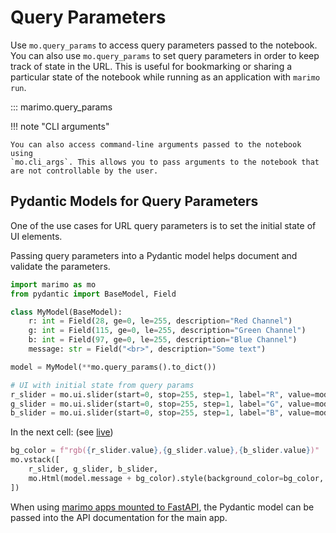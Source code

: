 # Query Parameters

Use `mo.query_params` to access query parameters passed to the notebook. You
can also use `mo.query_params` to set query parameters in order to keep track
of state in the URL. This is useful for bookmarking or sharing a particular
state of the notebook while running as an application with `marimo run`.

::: marimo.query_params

!!! note "CLI arguments"

    You can also access command-line arguments passed to the notebook using
    `mo.cli_args`. This allows you to pass arguments to the notebook that are not controllable by the user.


## Pydantic Models for Query Parameters

One of the use cases for URL query parameters is to set the initial state of UI elements.

Passing query parameters into a Pydantic model helps document and validate the parameters.


```python
import marimo as mo
from pydantic import BaseModel, Field

class MyModel(BaseModel):
    r: int = Field(28, ge=0, le=255, description="Red Channel")
    g: int = Field(115, ge=0, le=255, description="Green Channel")
    b: int = Field(97, ge=0, le=255, description="Blue Channel")
    message: str = Field("<br>", description="Some text")

model = MyModel(**mo.query_params().to_dict())

# UI with initial state from query params
r_slider = mo.ui.slider(start=0, stop=255, step=1, label="R", value=model.r)
g_slider = mo.ui.slider(start=0, stop=255, step=1, label="G", value=model.g)
b_slider = mo.ui.slider(start=0, stop=255, step=1, label="B", value=model.b)
```

In the next cell: (see [live](https://marimo.app/l/03egkc?g=255))
```python
bg_color = f"rgb({r_slider.value},{g_slider.value},{b_slider.value})"
mo.vstack([
    r_slider, g_slider, b_slider,
    mo.Html(model.message + bg_color).style(background_color=bg_color, text_align="center")
])
```

When using [marimo apps mounted to FastAPI](../guides/deploying/programmatically.md), the Pydantic model can be passed into the API documentation for the main app.